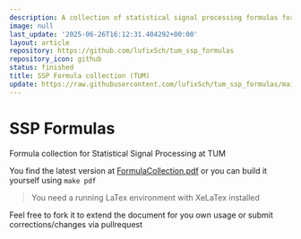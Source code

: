 ```yaml
---
description: A collection of statistical signal processing formulas for TUM
image: null
last_update: '2025-06-26T16:12:31.404292+00:00'
layout: article
repository: https://github.com/lufixSch/tum_ssp_formulas
repository_icon: github
status: finished
title: SSP Formula collection (TUM)
update: https://raw.githubusercontent.com/lufixSch/tum_ssp_formulas/main/README.md
---
```


# SSP Formulas

Formula collection for Statistical Signal Processing at TUM

You find the latest version at [FormulaCollection.pdf](https://github.com/lufixSch/tum_ssp_formulas/blob/main/FormulaCollection.pdf) or you can build it yourself using `make pdf`
> You need a running LaTex environment with XeLaTex installed

Feel free to fork it to extend the document for you own usage or submit corrections/changes via pullrequest